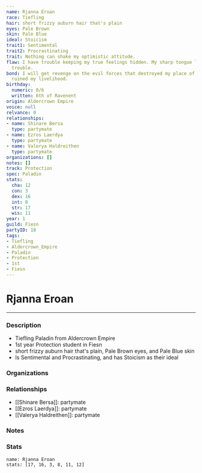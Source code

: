 ```yaml
---
name: Rjanna Eroan
race: Tiefling
hair: short frizzy auburn hair that's plain
eyes: Pale Brown
skin: Pale Blue
ideal: Stoicism
trait1: Sentimental
trait2: Procrastinating
trait: Nothing can shake my optimistic attitude.
flaw: I have trouble keeping my true feelings hidden. My sharp tongue lands me in
  trouble.
bond: I will get revenge on the evil forces that destroyed my place of business and
  ruined my livelihood.
birthday:
  numeric: 8/6
  written: 6th of Ravenent
origin: Aldercrown Empire
voice: null
relvance: 0
relationships:
- name: Shinare Bersa
  type: partymate
- name: Ezros Laerdya
  type: partymate
- name: Valerya Haldreithen
  type: partymate
organizations: []
notes: []
track: Protection
spec: Paladin
stats:
  cha: 12
  con: 3
  dex: 16
  int: 8
  str: 17
  wis: 11
year: 1
guild: Fiesn
partyID: 18
tags:
- Tiefling
- Aldercrown_Empire
- Paladin
- Protection
- 1st
- Fiesn
---
```

# Rjanna Eroan
---
### Description
- Tiefling Paladin from Aldercrown Empire
- 1st year Protection student in Fiesn
- short frizzy auburn hair that's plain, Pale Brown eyes, and Pale Blue skin
- Is Sentimental and Procrastinating, and has Stoicism as their ideal

### Organizations

### Relationships
- [[Shinare Bersa]]: partymate
- [[Ezros Laerdya]]: partymate
- [[Valerya Haldreithen]]: partymate

### Notes

### Stats
```statblock
name: Rjanna Eroan
stats: [17, 16, 3, 8, 11, 12]
```